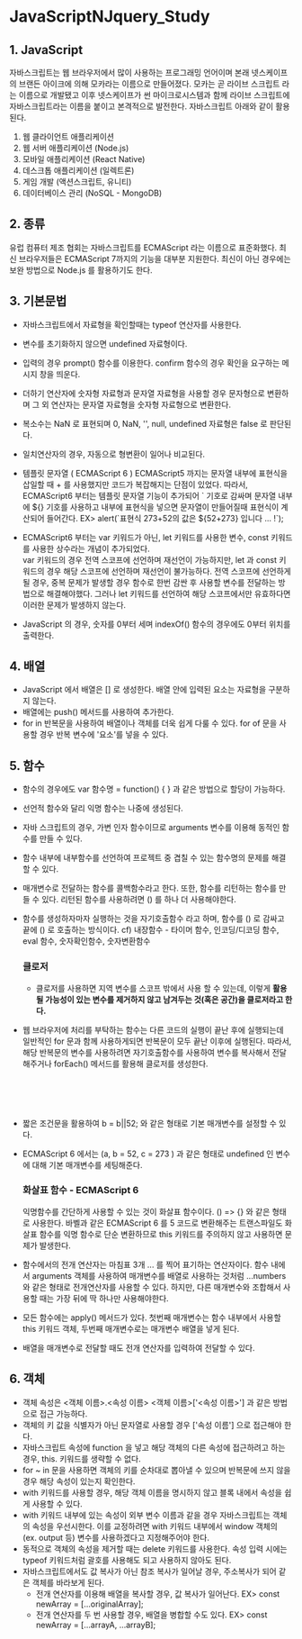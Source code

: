 # JavaScriptNJquery_Study
## 1. JavaScript
자바스크립트는 웹 브라우저에서 많이 사용하는 프로그래밍 언어이며 본래 넷스케이프의 브랜든 아이크에 의해 모카라는 이름으로 만들어졌다.
모카는 곧 라이브 스크립트 라는 이름으로 개발됐고 이후 넷스케이프가 썬 마이크로시스템과 함께 라이브 스크립트에 자바스크립트라는 이름을 붙이고 본격적으로 발전한다.
자바스크립트 아래와 같이 활용된다.

  1. 웹 클라이언트 애플리케이션
  2. 웹 서버 애플리케이션 (Node.js)
  3. 모바일 애플리케이션 (React Native)
  4. 데스크톱 애플리케이션 (일렉트론)
  5. 게임 개발 (액션스크립트, 유니티)
  6. 데이터베이스 관리 (NoSQL - MongoDB)

## 2. 종류
유럽 컴퓨터 제조 협회는 자바스크립트를 ECMAScript 라는 이름으로 표준화했다. 최신 브라우저들은 ECMAScript 7까지의 기능을 대부분 지원한다.
최신이 아닌 경우에는 보완 방법으로 Node.js 를 활용하기도 한다.

## 3. 기본문법
- 자바스크립트에서 자료형을 확인할때는 typeof 연산자를 사용한다.
- 변수를 초기화하지 않으면 undefined 자료형이다.
- 입력의 경우 prompt() 함수를 이용한다. confirm 함수의 경우 확인을 요구하는 메시지 창을 띄운다.
-  더하기 연산자에 숫자형 자료형과 문자열 자료형을 사용할 경우 문자형으로 변환하며 그 외 연산자는 문자열 자료형을 숫자형 자료형으로 변환한다.
- 복소수는 NaN 로 표현되며 0, NaN, '', null, undefined 자료형은 false 로 판단된다.
- 일치연산자의 경우, 자동으로 형변환이 일어나 비교된다.

- 템플릿 문자열 ( ECMAScript 6 )
ECMAScript5 까지는 문자열 내부에 표현식을 삽일할 때 + 를 사용했지만 코드가 복잡해지는 단점이 있었다.
따라서, ECMAScript6 부터는 템플릿 문자열 기능이 추가되어 \` 기호로 감싸며 문자열 내부에 ${} 기호를 사용하고 내부에 표현식을 넣으면 문자열이 만들어질때 표현식이 계산되어 들어간다.
EX> alert(\`표현식 273+52의 값은 ${52+273} 입니다 ... !\`);

- ECMAScript6 부터는 var 키워드가 아닌, let 키워드를 사용한 변수, const 키워드를 사용한 상수라는 개념이 추가되었다. <br/>
  var 키워드의 경우 전역 스코프에 선언하며 재선언이 가능하지만, let 과 const 키워드의 경우 해당 스코프에 선언하며 재선언이 불가능하다.
  전역 스코프에 선언하게 될 경우, 중복 문제가 발생할 경우 함수로 한번 감싼 후 사용할 변수를 전달하는 방법으로 해결해야했다.
  그러나 let 키워드를 선언하여 해당 스코프에서만 유효하다면 이러한 문제가 발생하지 않는다.

- JavaScript 의 경우, 숫자를 0부터 세며 indexOf() 함수의 경우에도 0부터 위치를 출력한다.

## 4. 배열
- JavaScript 에서 배열은 [] 로 생성한다. 배열 안에 입력된 요소는 자료형을 구분하지 않는다.
- 배열에는 push() 메서드를 사용하여 추가한다.
- for in 반복문을 사용하여 배열이나 객체를 더욱 쉽게 다룰 수 있다. for of 문을 사용할 경우 반복 변수에 '요소'를 넣을 수 있다.


## 5. 함수
- 함수의 경우에도 var 함수명 = function() { } 과 같은 방법으로 할당이 가능하다.
- 선언적 함수와 달리 익명 함수는 나중에 생성된다.
- 자바 스크립트의 경우, 가변 인자 함수이므로 arguments 변수를 이용해 동적인 함수를 만들 수 있다.
- 함수 내부에 내부함수를 선언하여 프로젝트 중 겹칠 수 있는 함수명의 문제를 해결할 수 있다.
- 매개변수로 전달하는 함수를 콜백함수라고 한다. 또한, 함수를 리턴하는 함수를 만들 수 있다. 리턴된 함수를 사용하려면 () 를 하나 더 사용해야한다.
- 함수를 생성하자마자 실행하는 것을 자기호출함수 라고 하며, 함수를 () 로 감싸고 끝에 () 로 호출하는 방식이다.
  cf) 내장함수 - 타이머 함수, 인코딩/디코딩 함수, eval 함수, 숫자확인함수, 숫자변환함수

  ### 클로저
  - 클로저를 사용하면 지역 변수를 스코프 밖에서 사용 할 수 있는데, 이렇게 **활용될 가능성이 있는 변수를 제거하지 않고 남겨두는 것(혹은 공간)을 클로저라고 한다.**

- 웹 브라우저에 처리를 부탁하는 함수는 다른 코드의 실행이 끝난 후에 실행되는데 일반적인 for 문과 함께 사용하게되면 반복문이 모두 끝난 이후에 실행된다.
따라서, 해당 반복문의 변수를 사용하려면 자기호출함수를 사용하여 변수를 복사해서 전달해주거나 forEach() 메서드를 활용해 클로저를 생성한다.

<pre>
  <code>
  <script>
   [0,1,2].forEach(function (i) {
              setTimeout(function(){
                  alert(i);
               }, 0);
   });
   </script>
   </code>
</pre>



- 짧은 조건문을 활용하여 b = b||52; 와 같은 형태로 기본 매개변수를 설정할 수 있다.
- ECMAScript 6 에서는 (a, b = 52, c = 273 ) 과 같은 형태로 undefined 인 변수에 대해 기본 매개변수를 세팅해준다.

  ### 화살표 함수 - ECMAScript 6
  익명함수를 간단하게 사용할 수 있는 것이 화살표 함수이다. () => {} 와 같은 형태로 사용한다.
  바벨과 같은 ECMAScript 6 를 5 코드로 변환해주는 트랜스파일도 화살표 함수를 익명 함수로 단순 변환하므로 this 키워드를 주의하지 않고 사용하면 문제가 발생한다.
  
- 함수에서의 전개 연산자는 마침표 3개 ... 를 찍어 표기하는 연산자이다.
함수 내에서 arguments 객체를 사용하여 매개변수를 배열로 사용하는 것처럼 ...numbers 와 같은 형태로 전개연산자를 사용할 수 있다.
하지만, 다른 매개변수와 조합해서 사용할 때는 가장 뒤에 딱 하나만 사용해야한다.
- 모든 함수에는 apply() 메서드가 있다. 첫번째 매개변수는 함수 내부에서 사용할 this 키워드 객체, 두번째 매개변수로는 매개변수 배열을 넣게 된다.
- 배열을 매개변수로 전달할 때도 전개 연산자를 입력하여 전달할 수 있다.

## 6. 객체
- 객체 속성은 <객체 이름>.<속성 이름> <객체 이름>['<속성 이름>'] 과 같은 방법으로 접근 가능하다.
- 객체의 키 값을 식별자가 아닌 문자열로 사용할 경우 ['속성 이름'] 으로 접근해야 한다.
- 자바스크립트 속성에 function 을 넣고 해당 객체의 다른 속성에 접근하려고 하는 경우, this. 키워드를 생략할 수 없다.
- for ~ in 문을 사용하면 객체의 키를 순차대로 뽑아낼 수 있으며 반복문에 쓰지 않을 경우 해당 속성이 있는지 확인한다.
- with 키워드를 사용할 경우, 해당 객체 이름을 명시하지 않고 블록 내에서 속성을 쉽게 사용할 수 있다.
- with 키워드 내부에 있는 속성이 외부 변수 이름과 같을 경우 자바스크립트는 객체의 속성을 우선시한다.
이를 교정하려면 with 키워드 내부에서 window 객체의 (ex. output 등) 변수를 사용하겠다고 지정해주어야 한다.
- 동적으로 객체의 속성을 제거할 때는 delete 키워드를 사용한다. 속성 입력 시에는 typeof 키워드처럼 괄호를 사용해도 되고 사용하지 않아도 된다.
- 자바스크립트에서도 값 복사가 아닌 참조 복사가 일어날 경우, 주소복사가 되어 같은 객체를 바라보게 된다.
  - 전개 연산자를 이용해 배열을 복사할 경우, 값 복사가 일어난다.
  EX> const newArray = [...originalArray];
  - 전개 연산자를 두 번 사용할 경우, 배열을 병합할 수도 있다.
  EX> const newArray = [...arrayA, ...arrayB];
  
  


